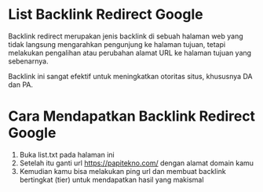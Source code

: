 # List Backlink Redirect Google
Backlink redirect merupakan jenis backlink di sebuah halaman web yang tidak langsung mengarahkan pengunjung ke halaman tujuan, tetapi melakukan pengalihan atau perubahan alamat URL ke halaman tujuan yang sebenarnya.

Backlink ini sangat efektif untuk meningkatkan otoritas situs, khususnya DA dan PA.

# Cara Mendapatkan Backlink Redirect Google
1. Buka list.txt pada halaman ini
2. Setelah itu ganti url https://papitekno.com/ dengan alamat domain kamu
3. Kemudian kamu bisa melakukan ping url dan membuat backlink bertingkat (tier) untuk mendapatkan hasil yang makismal
